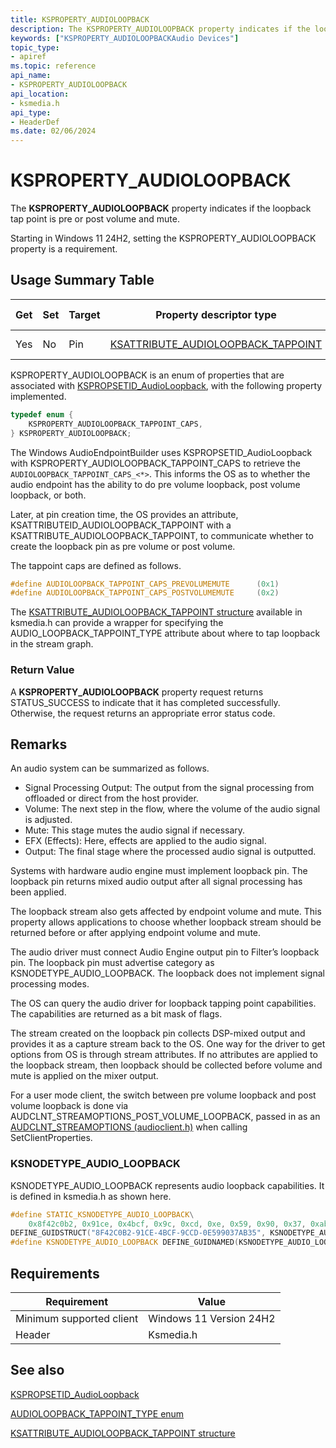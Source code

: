 ```yaml
---
title: KSPROPERTY_AUDIOLOOPBACK
description: The KSPROPERTY_AUDIOLOOPBACK property indicates if the loopback tap point is pre or post volume and mute.
keywords: ["KSPROPERTY_AUDIOLOOPBACKAudio Devices"]
topic_type:
- apiref
ms.topic: reference
api_name:
- KSPROPERTY_AUDIOLOOPBACK
api_location:
- ksmedia.h
api_type:
- HeaderDef
ms.date: 02/06/2024
---
```


# KSPROPERTY_AUDIOLOOPBACK

The **KSPROPERTY_AUDIOLOOPBACK** property indicates if the loopback tap point is pre or post volume and mute.

Starting in Windows 11 24H2, setting the KSPROPERTY_AUDIOLOOPBACK property is a requirement.

## Usage Summary Table

|Get|Set|Target|Property descriptor type|Property value type|
|-- |-- |---- |------------------------ |------------------ |
|Yes|No |Pin  |[KSATTRIBUTE_AUDIOLOOPBACK_TAPPOINT](ns-ksmedia-ksattribute_audioloopback_tappoint.md) | [KSATTRIBUTE structure](/windows-hardware/drivers/ddi/ks/ns-ks-ksattribute)|

KSPROPERTY_AUDIOLOOPBACK is an enum of properties that are associated with [KSPROPSETID_AudioLoopback](kspropsetid-audioloopback.md), with the following property implemented.

```cpp
typedef enum {
    KSPROPERTY_AUDIOLOOPBACK_TAPPOINT_CAPS,
} KSPROPERTY_AUDIOLOOPBACK;
```

The Windows AudioEndpointBuilder uses KSPROPSETID_AudioLoopback with KSPROPERTY_AUDIOLOOPBACK_TAPPOINT_CAPS to retrieve the `AUDIOLOOPBACK_TAPPOINT_CAPS_<*>`. This informs the OS as to whether the audio endpoint has the ability to do pre volume loopback, post volume loopback, or both.

Later, at pin creation time, the OS provides  an attribute, KSATTRIBUTEID_AUDIOLOOPBACK_TAPPOINT with a KSATTRIBUTE_AUDIOLOOPBACK_TAPPOINT, to communicate whether to create the loopback pin as pre volume or post volume.

The tappoint caps are defined as follows.

```cpp
#define AUDIOLOOPBACK_TAPPOINT_CAPS_PREVOLUMEMUTE      (0x1)
#define AUDIOLOOPBACK_TAPPOINT_CAPS_POSTVOLUMEMUTE     (0x2)
```

The [KSATTRIBUTE_AUDIOLOOPBACK_TAPPOINT structure](ns-ksmedia-ksattribute_audioloopback_tappoint.md) available in ksmedia.h can provide a wrapper for specifying the AUDIO_LOOPBACK_TAPPOINT_TYPE attribute about where to tap loopback in the stream graph.

### Return Value

A **KSPROPERTY_AUDIOLOOPBACK** property request returns STATUS_SUCCESS to indicate that it has completed successfully. Otherwise, the request returns an appropriate error status code.

## Remarks

An audio system can be summarized as follows.

- Signal Processing Output: The output from the signal processing from offloaded or direct from the host provider.
- Volume: The next step in the flow, where the volume of the audio signal is adjusted.
- Mute: This stage mutes the audio signal if necessary.
- EFX (Effects): Here, effects are applied to the audio signal.
- Output: The final stage where the processed audio signal is outputted.

Systems with hardware audio engine must implement loopback pin. The loopback pin returns mixed audio output after all signal processing has been applied.

The loopback stream also gets affected by endpoint volume and mute. This property allows applications to  choose whether loopback stream should be returned before or after applying endpoint volume and mute.

The audio driver must connect Audio Engine output pin to Filter’s loopback pin. The loopback pin must advertise category as KSNODETYPE_AUDIO_LOOPBACK. The loopback does not implement signal processing modes.

The OS can query the audio driver for loopback tapping point capabilities. The capabilities are returned as a bit mask of flags.

The stream created on the loopback pin collects DSP-mixed output and provides it as a capture stream back to the OS. One way for the driver to get options from OS is through stream attributes. If no attributes are applied to the loopback stream, then loopback should be collected before volume and mute is applied on the mixer output.

For a user mode client, the switch between pre volume loopback and post volume loopback is done via AUDCLNT_STREAMOPTIONS_POST_VOLUME_LOOPBACK, passed in as an [AUDCLNT_STREAMOPTIONS (audioclient.h)](/windows/win32/api/audioclient/ne-audioclient-audclnt_streamoptions) when calling SetClientProperties.

### KSNODETYPE_AUDIO_LOOPBACK

KSNODETYPE_AUDIO_LOOPBACK represents audio loopback capabilities. It is defined in ksmedia.h as shown here.

```cpp
#define STATIC_KSNODETYPE_AUDIO_LOOPBACK\
    0x8f42c0b2, 0x91ce, 0x4bcf, 0x9c, 0xcd, 0xe, 0x59, 0x90, 0x37, 0xab, 0x35
DEFINE_GUIDSTRUCT("8F42C0B2-91CE-4BCF-9CCD-0E599037AB35", KSNODETYPE_AUDIO_LOOPBACK);
#define KSNODETYPE_AUDIO_LOOPBACK DEFINE_GUIDNAMED(KSNODETYPE_AUDIO_LOOPBACK)
```

## Requirements

| Requirement              | Value                   |
|--------------------------|-------------------------|
| Minimum supported client | Windows 11 Version 24H2 |
| Header                   | Ksmedia.h               |

## See also

[KSPROPSETID_AudioLoopback](kspropsetid-audioloopback.md)

[AUDIOLOOPBACK_TAPPOINT_TYPE enum](ne-ksmedia-audioloopback_tappoint_type.md)

[KSATTRIBUTE_AUDIOLOOPBACK_TAPPOINT structure](ns-ksmedia-ksattribute_audioloopback_tappoint.md)
